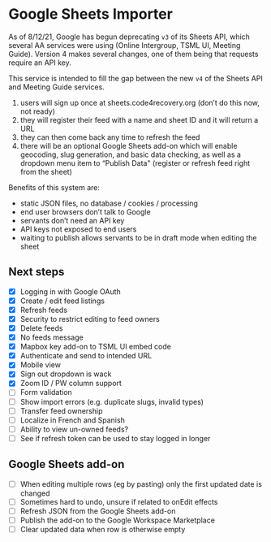 # Google Sheets Importer

As of 8/12/21, Google has begun deprecating `v3` of its Sheets API, which several AA services were using (Online Intergroup, TSML UI, Meeting Guide). Version 4 makes several changes, one of them being that requests require an API key.

This service is intended to fill the gap between the new `v4` of the Sheets API and Meeting Guide services.

1. users will sign up once at sheets.code4recovery.org (don’t do this now, not ready)
1. they will register their feed with a name and sheet ID and it will return a URL
1. they can then come back any time to refresh the feed
1. there will be an optional Google Sheets add-on which will enable geocoding, slug generation, and basic data checking, as well as a dropdown menu item to “Publish Data" (register or refresh feed right from the sheet)

Benefits of this system are:

-   static JSON files, no database / cookies / processing
-   end user browsers don’t talk to Google
-   servants don’t need an API key
-   API keys not exposed to end users
-   waiting to publish allows servants to be in draft mode when editing the sheet

## Next steps

-   [x] Logging in with Google OAuth
-   [x] Create / edit feed listings
-   [x] Refresh feeds
-   [x] Security to restrict editing to feed owners
-   [x] Delete feeds
-   [x] No feeds message
-   [x] Mapbox key add-on to TSML UI embed code
-   [x] Authenticate and send to intended URL
-   [x] Mobile view
-   [x] Sign out dropdown is wack
-   [x] Zoom ID / PW column support
-   [ ] Form validation
-   [ ] Show import errors (e.g. duplicate slugs, invalid types)
-   [ ] Transfer feed ownership
-   [ ] Localize in French and Spanish
-   [ ] Ability to view un-owned feeds?
-   [ ] See if refresh token can be used to stay logged in longer

## Google Sheets add-on

-   [ ] When editing multiple rows (eg by pasting) only the first updated date is changed
-   [ ] Sometimes hard to undo, unsure if related to onEdit effects
-   [ ] Refresh JSON from the Google Sheets add-on
-   [ ] Publish the add-on to the Google Workspace Marketplace
-   [ ] Clear updated data when row is otherwise empty
